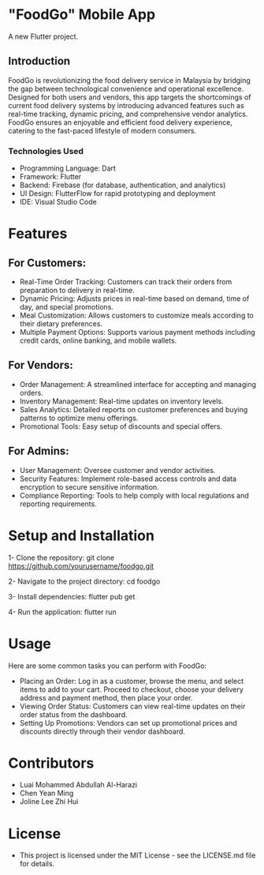 # "FoodGo" Mobile App

A new Flutter project.

## Introduction

FoodGo is revolutionizing the food delivery service in Malaysia by bridging the gap between technological convenience and operational excellence. Designed for both users and vendors, this app targets the shortcomings of current food delivery systems by introducing advanced features such as real-time tracking, dynamic pricing, and comprehensive vendor analytics. FoodGo ensures an enjoyable and efficient food delivery experience, catering to the fast-paced lifestyle of modern consumers.

### Technologies Used

* Programming Language: Dart
* Framework: Flutter
* Backend: Firebase (for database, authentication, and analytics)
* UI Design: FlutterFlow for rapid prototyping and deployment
* IDE: Visual Studio Code

# Features

## For Customers:
* Real-Time Order Tracking: Customers can track their orders from preparation to delivery in real-time.
* Dynamic Pricing: Adjusts prices in real-time based on demand, time of day, and special promotions.
* Meal Customization: Allows customers to customize meals according to their dietary preferences.
* Multiple Payment Options: Supports various payment methods including credit cards, online banking, and mobile wallets.

## For Vendors:
* Order Management: A streamlined interface for accepting and managing orders.
* Inventory Management: Real-time updates on inventory levels.
* Sales Analytics: Detailed reports on customer preferences and buying patterns to optimize menu offerings.
* Promotional Tools: Easy setup of discounts and special offers.

## For Admins:
* User Management: Oversee customer and vendor activities.
* Security Features: Implement role-based access controls and data encryption to secure sensitive information.
* Compliance Reporting: Tools to help comply with local regulations and reporting requirements.

# Setup and Installation
1- Clone the repository:
git clone https://github.com/yourusername/foodgo.git

2- Navigate to the project directory:
cd foodgo

3- Install dependencies:
flutter pub get

4- Run the application:
flutter run


# Usage
Here are some common tasks you can perform with FoodGo:

* Placing an Order: Log in as a customer, browse the menu, and select items to add to your cart. Proceed to checkout, choose your delivery address and payment method, then place your order.
* Viewing Order Status: Customers can view real-time updates on their order status from the dashboard.
* Setting Up Promotions: Vendors can set up promotional prices and discounts directly through their vendor dashboard.

# Contributors
* Luai Mohammed Abdullah Al-Harazi
* Chen Yean Ming
* Joline Lee Zhi Hui

# License 
* This project is licensed under the MIT License - see the LICENSE.md file for details.


